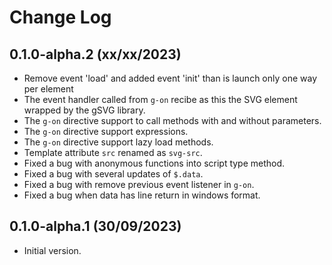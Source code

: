 # Change Log

## 0.1.0-alpha.2 (xx/xx/2023)

- Remove event 'load' and added event 'init' than is launch only one way per element
- The event handler called from `g-on` recibe as this the SVG element wrapped by the gSVG library. 
- The `g-on` directive support to call methods with and without parameters.
- The `g-on` directive support expressions.
- The `g-on` directive support lazy load methods.
- Template attribute `src` renamed as `svg-src`.
- Fixed a bug with anonymous functions into script type method.
- Fixed a bug with several updates of `$.data`.
- Fixed a bug with remove previous event listener in `g-on`. 
- Fixed a bug when data has line return in windows format.

## 0.1.0-alpha.1 (30/09/2023)

- Initial version.
